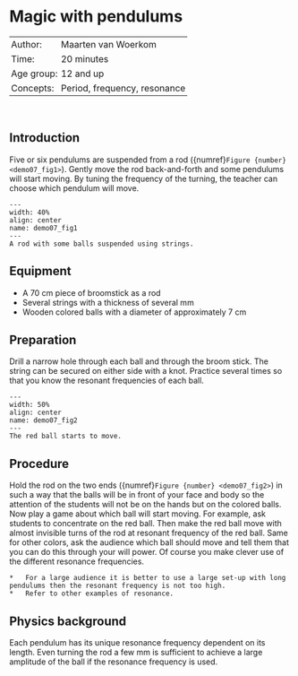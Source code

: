 # Magic with pendulums 

<table style="width: 100%; border-collapse: collapse; border: none;">
    <tr style="background-color: var(--background-color);">  
        <td style="text-align: left; padding: 3px; border: none; color: var(--text-color)">Author:</td>
        <td style="text-align: left; padding: 3px; border: none; color: var(--text-color)">Maarten van Woerkom</td>
    </tr>
    <tr style="background-color: var(--background-color);"> 
        <td style="text-align: left; padding: 3px; border: none; color: var(--text-color)">Time:</td>
        <td style="text-align: left; padding: 3px; border: none; color: var(--text-color)">20 minutes</td>
    </tr>
    <tr style="background-color: var(--background-color);"> 
        <td style="text-align: left; padding: 3px; border: none; color: var(--text-color)">Age group:</td>
        <td style="text-align: left; padding: 3px; border: none; color: var(--text-color)">12 and up</td>
    </tr>
    <tr style="background-color: var(--background-color);"> 
        <td style="text-align: left; padding: 3px; border: none; color: var(--text-color)">Concepts:</td>
        <td style="text-align: left; padding: 3px; border: none; color: var(--text-color)">Period, frequency, resonance</td>
    </tr>
</table><br>

## Introduction
Five or six pendulums are suspended from a rod ({numref}`Figure {number} <demo07_fig1>`). Gently move the rod back-and-forth and some pendulums will start moving. By tuning the frequency of the turning, the teacher can choose which pendulum will move.

```{figure} demo07_figure1.jpg
---
width: 40%
align: center
name: demo07_fig1
---
A rod with some balls suspended using strings.
``` 

## Equipment
* A 70 cm piece of broomstick as a rod
* Several strings with a thickness of several mm
* Wooden colored balls with a diameter of approximately 7 cm

## Preparation
Drill a narrow hole through each ball and through the broom stick. The string can be secured on either side with a knot. Practice several times so that you know the resonant frequencies of each ball.

```{figure} demo07_figure2.jpg
---
width: 50%
align: center
name: demo07_fig2
---
The red ball starts to move.
``` 

## Procedure
Hold the rod on the two ends ({numref}`Figure {number} <demo07_fig2>`) in such a way that the balls will be in front of your face and body so the attention of the students will not be on the hands but on the colored balls. Now play a game about which ball will start moving. For example, ask students to concentrate on the red ball. Then make the red ball move with almost invisible turns of the rod at resonant frequency of the red ball. Same for other colors, ask the audience which ball should move and tell them that you can do this through your will power. Of course you make clever use of the different resonance frequencies. 

```{tip}
*	For a large audience it is better to use a large set-up with long pendulums then the resonant frequency is not too high.
*	Refer to other examples of resonance.
```

## Physics background
Each pendulum has its unique resonance frequency dependent on its length. Even turning the rod a few mm is sufficient to achieve a large amplitude of the ball if the resonance frequency is used. 